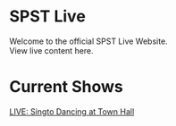 # SPST Live

Welcome to the official SPST Live Website.<br>
View live content here.

# Current Shows
[LIVE: Singto Dancing at Town Hall](/dance)

